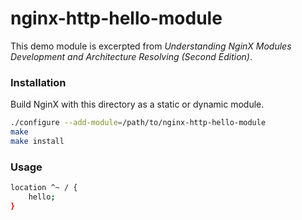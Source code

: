 # nginx-http-hello-module

This demo module is excerpted from 
_Understanding NginX Modules Development and Architecture Resolving (Second Edition)_.  

### Installation

Build NginX with this directory as a static or dynamic module.  

```bash
./configure --add-module=/path/to/nginx-http-hello-module
make
make install
```

### Usage

```bash
location ^~ / {
    hello;
}
```
